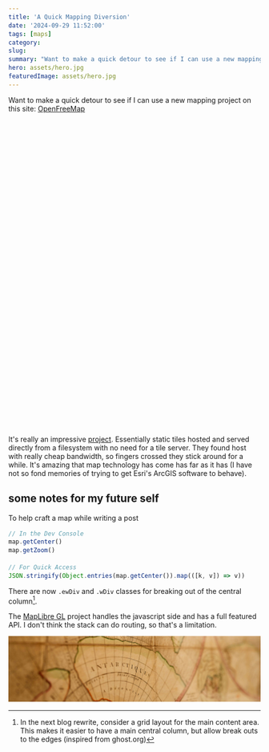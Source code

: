 ```yaml
---
title: 'A Quick Mapping Diversion'
date: '2024-09-29 11:52:00'
tags: [maps]
category: 
slug: 
summary: "Want to make a quick detour to see if I can use a new mapping project on this site: OpenFreeMap"
hero: assets/hero.jpg
featuredImage: assets/hero.jpg
---
```


Want to make a quick detour to see if I can use a new mapping project on this site: [OpenFreeMap](https://openfreemap.org/)

<script src="https://unpkg.com/maplibre-gl/dist/maplibre-gl.js"></script>
<link href="https://unpkg.com/maplibre-gl/dist/maplibre-gl.css" rel="stylesheet" />

<div id="map" class="wDiv" style="height: 600px; margin-bottom: 2em;"></div>
<script>
  const map = new maplibregl.Map({
    style: 'https://tiles.openfreemap.org/styles/positron',
    center: [-122.43899, 37.790322],
    zoom: 12.37,
    container: 'map',
  })
</script>

It's really an impressive [project](https://github.com/hyperknot/openfreemap).  Essentially static tiles hosted and served directly from a filesystem with no need for a tile server.  They found host with really cheap bandwidth, so fingers crossed they stick around for a while. It's amazing that map technology has come has far as it has (I have not so fond memories of trying to get Esri's ArcGIS software to behave).

## some notes for my future self
To help craft a map while writing a post

```js
// In the Dev Console
map.getCenter()
map.getZoom()

// For Quick Access
JSON.stringify(Object.entries(map.getCenter()).map(([k, v]) => v))
```

There are now `.ewDiv` and `.wDiv` classes for breaking out of the central column[^1].

The [MapLibre GL](https://maplibre.org/maplibre-gl-js/docs/) project handles the javascript side and has a full featured API.  I don't think the stack can do routing, so that's a limitation.

![](assets/hero.jpg "hidden")

[^1]:	In the next blog rewrite, consider a grid layout for the main content area.  This makes it easier to have a main central column, but allow break outs to the edges (inspired from ghost.org)